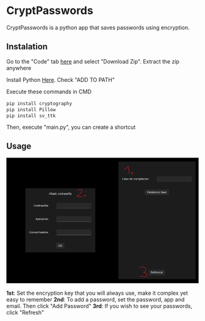# CryptPasswords
CryptPasswords is a python app that saves passwords using encryption.

## Instalation

Go to the "Code" tab [here](https://github.com/Muxutruk2/CryptPasswords/) and select "Download Zip". Extract the zip anywhere

Install Python [Here](https://www.python.org/downloads/). Check "ADD TO PATH"

Execute these commands in CMD

```
pip install cryptography
pip install Pillow
pip install sv_ttk
```

Then, execute "main.py", you can create a shortcut

## Usage

![Usage guide image](https://github.com/Muxutruk2/CryptPasswords/blob/main/ReadmeImages/image.png)

**1st**: Set the encryption key that you will always use, make it complex yet easy to remember
**2nd**: To add a password, set the password, app and email. Then click "Add Password"
**3rd**: If you wish to see your passwords, click "Refresh"
